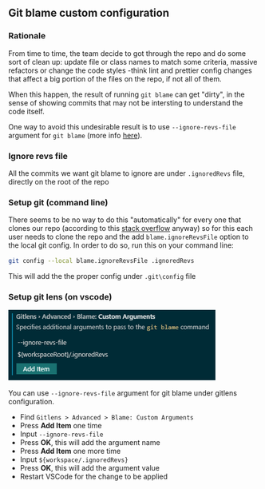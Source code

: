 <!--
Copyright (c) Microsoft Corporation. All rights reserved.
Licensed under the MIT License.
-->

## Git blame custom configuration

### Rationale

From time to time, the team decide to got through the repo and do some sort of clean up: update file or class names to match some criteria, massive refactors or change the code styles -think lint and prettier config changes that affect a big portion of the files on the repo, if not all of them.

When this happen, the result of running `git blame` can get "dirty", in the sense of showing commits that may not be intersting to understand the code itself.

One way to avoid this undesirable result is to use `--ignore-revs-file` argument for `git blame` (more info [here](https://git-scm.com/docs/git-blame#Documentation/git-blame.txt---ignore-revs-fileltfilegt)).

### Ignore revs file

All the commits we want git blame to ignore are under `.ignoredRevs` file, directly on the root of the repo

### Setup git (command line)

There seems to be no way to do this "automatically" for every one that clones our repo (according to this [stack overflow](https://stackoverflow.com/questions/18329621/storing-git-config-as-part-of-the-repository#18330114) anyway) so for this each user needs to clone the repo and the add `blame.ignoreRevsFile` option to the local git config. In order to do so, run this on your command line:

```bash
git config --local blame.ignoreRevsFile .ignoredRevs
```

This will add the the proper config under `.git\config` file

### Setup git lens (on vscode)

![Git lens config on vscode](./screenshots/git-blame-custom-config-git-lens-vscode.png)

You can use `--ignore-revs-file` argument for git blame under gitlens configuration.

-   Find `Gitlens > Advanced > Blame: Custom Arguments`
-   Press **Add Item** one time
-   Input `--ignore-revs-file`
-   Press **OK**, this will add the argument name
-   Press **Add Item** one more time
-   Input `${workspace/.ignoredRevs}`
-   Press **OK**, this will add the argument value
-   Restart VSCode for the change to be applied
